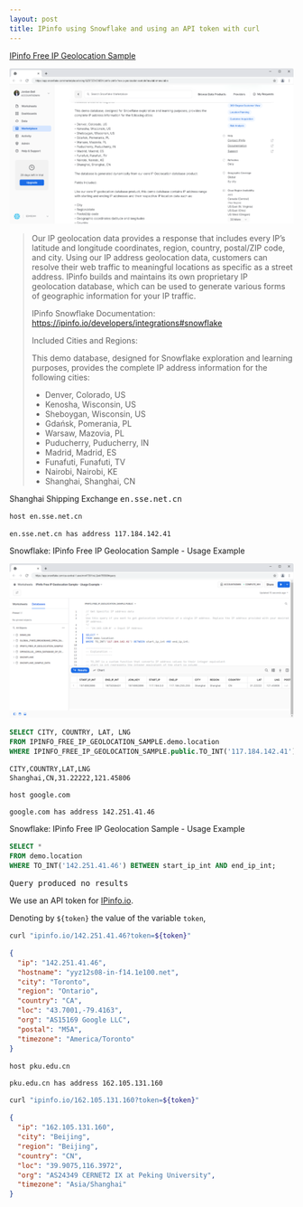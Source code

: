 ```yaml
---
layout: post
title: IPinfo using Snowflake and using an API token with curl
---
```


[IPinfo Free IP Geolocation Sample](https://app.snowflake.com/marketplace/listing/GZSTZ3VDMEH/ipinfo-ipinfo-free-ip-geolocation-sample?available=available)

![IPinfo Free IP Geolocation Sample](/images/IPinfo/IPinfo-IPinfo-Free-IP-Geolocation-Sample.png)

> Our IP geolocation data provides a response that includes every IP’s latitude and longitude coordinates, region, country, postal/ZIP code, and city. Using our IP address geolocation data, customers can resolve their web traffic to meaningful locations as specific as a street address. IPinfo builds and maintains its own proprietary IP geolocation database, which can be used to generate various forms of geographic information for your IP traffic.
>
> IPinfo Snowflake Documentation: https://ipinfo.io/developers/integrations#snowflake
>
> Included Cities and Regions:
>
> This demo database, designed for Snowflake exploration and learning purposes, provides the complete IP address information for the following cities:
>
> - Denver, Colorado, US
> - Kenosha, Wisconsin, US
> - Sheboygan, Wisconsin, US
> - Gdańsk, Pomerania, PL
> - Warsaw, Mazovia, PL
> - Puducherry, Puducherry, IN
> - Madrid, Madrid, ES
> - Funafuti, Funafuti, TV
> - Nairobi, Nairobi, KE
> - Shanghai, Shanghai, CN

Shanghai Shipping Exchange <samp>en.sse.net.cn</samp>

```bash
host en.sse.net.cn
```

```
en.sse.net.cn has address 117.184.142.41
```

Snowflake: IPinfo Free IP Geolocation Sample - Usage Example

![IPinfo Free IP Geolocation Sample - Usage Example](/images/IPinfo/IPinfo-Free-IP-Geolocation-Sample-Usage-Example-Snowflake.png)

```sql
SELECT CITY, COUNTRY, LAT, LNG
FROM IPINFO_FREE_IP_GEOLOCATION_SAMPLE.demo.location
WHERE IPINFO_FREE_IP_GEOLOCATION_SAMPLE.public.TO_INT('117.184.142.41') BETWEEN start_ip_int AND end_ip_int;
```

```
CITY,COUNTRY,LAT,LNG
Shanghai,CN,31.22222,121.45806
```

```bash
host google.com
```

```
google.com has address 142.251.41.46
```

Snowflake: IPinfo Free IP Geolocation Sample - Usage Example

```sql
SELECT *
FROM demo.location
WHERE TO_INT('142.251.41.46') BETWEEN start_ip_int AND end_ip_int;
```

<samp>Query produced no results</samp>

We use an API token for [IPinfo.io](https://ipinfo.io/).

Denoting by `${token}` the value of the variable `token`,

```bash
curl "ipinfo.io/142.251.41.46?token=${token}"
```

```json
{
  "ip": "142.251.41.46",
  "hostname": "yyz12s08-in-f14.1e100.net",
  "city": "Toronto",
  "region": "Ontario",
  "country": "CA",
  "loc": "43.7001,-79.4163",
  "org": "AS15169 Google LLC",
  "postal": "M5A",
  "timezone": "America/Toronto"
}
```

```bash
host pku.edu.cn
```

```
pku.edu.cn has address 162.105.131.160
```

```bash
curl "ipinfo.io/162.105.131.160?token=${token}"
```

```json
{
  "ip": "162.105.131.160",
  "city": "Beijing",
  "region": "Beijing",
  "country": "CN",
  "loc": "39.9075,116.3972",
  "org": "AS24349 CERNET2 IX at Peking University",
  "timezone": "Asia/Shanghai"
}
```
